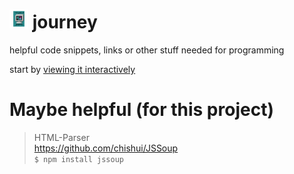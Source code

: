 # <img width=auto height="30" src="https://raw.githubusercontent.com/PlayerG9/journey/master/README.assets/repo-icon.png" alt="" /> journey
helpful code snippets, links or other stuff needed for programming

start by [viewing it interactively](https://playerg9.github.io/journey)

# Maybe helpful (for this project)

> HTML-Parser  
> https://github.com/chishui/JSSoup  
> `$ npm install jssoup`
